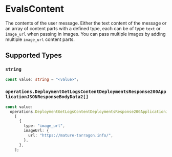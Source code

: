 # EvalsContent

The contents of the user message. Either the text content of the message or an array of content parts with a defined type, each can be of type `text` or `image_url` when passing in images. You can pass multiple images by adding multiple `image_url` content parts. 


## Supported Types

### `string`

```typescript
const value: string = "<value>";
```

### `operations.DeploymentGetLogsContentDeploymentsResponse200ApplicationJSONResponseBodyData2[]`

```typescript
const value:
  operations.DeploymentGetLogsContentDeploymentsResponse200ApplicationJSONResponseBodyData2[] =
    [
      {
        type: "image_url",
        imageUrl: {
          url: "https://mature-tarragon.info/",
        },
      },
    ];
```

